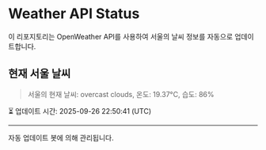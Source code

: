 
# Weather API Status

이 리포지토리는 OpenWeather API를 사용하여 서울의 날씨 정보를 자동으로 업데이트합니다.

## 현재 서울 날씨
> 서울의 현재 날씨: overcast clouds, 온도: 19.37°C, 습도: 86%

⏳ 업데이트 시간: 2025-09-26 22:50:41 (UTC)

---
자동 업데이트 봇에 의해 관리됩니다.
